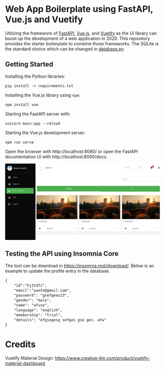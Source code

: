 # Web App Boilerplate using FastAPI, Vue.js and Vuetify

Utilizing the framework of [FastAPI](https://fastapi.tiangolo.com/), [Vue.js](https://vuejs.org/), and [Vuetify](https://vuetifyjs.com/en/) as the UI library can boost up the development of a web application in 2020. This repository provides the starter boilerplate to combine those frameworks. The SQLite is the standard choice which can be changed in [database.py](.database.py).

## Getting Started

Installing the Python libraries:

    pip install -r requirements.txt

Installing the Vue.js library using `npm`:

    npm install vue

Starting the FastAPI server with:

    uvicorn main:app --reload

Starting the Vue.js development server:

    npm run serve

Open the browser with http://localhost:8080/ or open the FastAPI documentation UI with http://localhost:8000/docs.

![UI][web-ui]

## Testing the API using Insomnia Core

The tool can be download in https://insomnia.rest/download/. Below is an example to update the profile entry in the database.

```
{
	"id":"hj2t4fz",
	"email":"ywofe@gmail.com",
	"password": "gsefgees23",
	"gender": "male",
	"name": "afvse",
	"language": "english",
	"membership": "trial",
	"details": "efgsegesg sefges gse ges. afw"
}
```

# Credits

Vuetify Material Design: https://www.creative-tim.com/product/vuetify-material-dashboard

[web-ui]: vuetify-material/src/assets/UI.png
